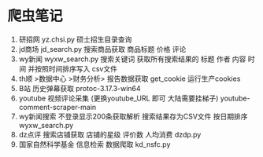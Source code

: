 # 爬虫笔记
1. 研招网 yz.chsi.py 硕士招生目录查询
2. jd商场 jd_search.py 搜索商品获取 商品标题 价格 评论
2. wy新闻 wyxw_search.py 搜索关键词 获取所有搜索结果的 标题 作者 内容 时间 并按照时间排序写入 csv文件
3. th顺 >数据中心 >财务分析> 报告数据获取 get_cookie 运行生产cookies
4. B站 历史弹幕获取 protoc-3.17.3-win64 
5. youtube 视频评论采集 (更换youtube_URL 即可 大陆需要挂梯子) youtube-comment-scraper-main
6. wy新闻搜索 不登录显示200条获取解析 搜索结果存为CSV文件 按日期排序 wyxw_search.py
7. dz点评 搜索店铺获取 店铺的星级 评价数 人均消费 dzdp.py
8. 国家自然科学基金 信息检索 数据爬取 kd_nsfc.py
